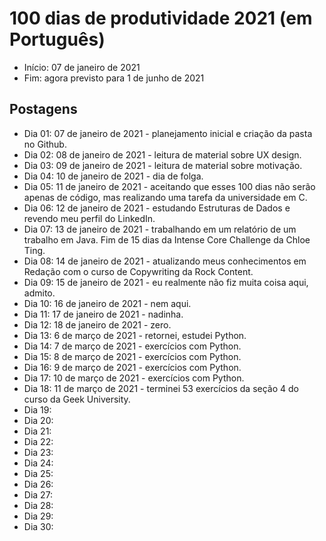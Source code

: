 # 100 dias de produtividade 2021 (em Português)
- Início: 07 de janeiro de 2021
- Fim: agora previsto para 1 de junho de 2021

## Postagens
- Dia 01: 07 de janeiro de 2021 - planejamento inicial e criação da pasta no Github.
- Dia 02: 08 de janeiro de 2021 - leitura de material sobre UX design.
- Dia 03: 09 de janeiro de 2021 - leitura de material sobre motivação.
- Dia 04: 10 de janeiro de 2021 - dia de folga.
- Dia 05: 11 de janeiro de 2021 - aceitando que esses 100 dias não serão apenas de código, mas realizando uma tarefa da universidade em C.
- Dia 06: 12 de janeiro de 2021 - estudando Estruturas de Dados e revendo meu perfil do LinkedIn.
- Dia 07: 13 de janeiro de 2021 - trabalhando em um relatório de um trabalho em Java. Fim de 15 dias da Intense Core Challenge da Chloe Ting.
- Dia 08: 14 de janeiro de 2021 - atualizando meus conhecimentos em Redação com o curso de Copywriting da Rock Content.
- Dia 09: 15 de janeiro de 2021 - eu realmente não fiz muita coisa aqui, admito.
- Dia 10: 16 de janeiro de 2021 - nem aqui.
- Dia 11: 17 de janeiro de 2021 - nadinha.
- Dia 12: 18 de janeiro de 2021 - zero.
- Dia 13: 6 de março de 2021 - retornei, estudei Python.
- Dia 14: 7 de março de 2021 - exercícios com Python.
- Dia 15: 8 de março de 2021 - exercícios com Python.
- Dia 16: 9 de março de 2021 - exercícios com Python.
- Dia 17: 10 de março de 2021 - exercícios com Python.
- Dia 18: 11 de março de 2021 - terminei 53 exercícios da seção 4 do curso da Geek University.
- Dia 19:
- Dia 20:
- Dia 21:
- Dia 22:
- Dia 23:
- Dia 24:
- Dia 25:
- Dia 26:
- Dia 27:
- Dia 28:
- Dia 29:
- Dia 30: